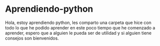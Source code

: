 # Aprendiendo-python
Hola, estoy aprendiendo python, les comparto una carpeta que hice con todo lo que he podido aprender en este poco tiempo que he comenzado a aprender, espero que a alguien le pueda ser de utilidad y si alguien tiene consejos son bienvenidos.
